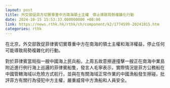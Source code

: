 ```yaml
---
layout: post
title: 外交部促菲方切實尊重中方南海領土主權　停止導致局勢複雜化行動
date: 2024-10-15 15:53:33.000000000 +08:00
link: https://news.rthk.hk/rthk/ch/component/k2/1774599-20241015.htm
categories: rthk
---
```


在北京，外交部敦促菲律賓切實尊重中方在南海的領土主權和海洋權益，停止任何可能導致局勢複雜化的行動。

對於菲律賓當局指一艘中國海上民兵船，上周五故意擦邊撞擊一艘正在南海中業島附近進行例行海上巡邏的菲律賓船隻，發言人毛寧表示，實際情況是菲方公務船在中國管轄海域以危險方式航行，並與在有關海域正常作業的中國漁船發生擦碰，批評菲方有關行為侵犯中方主權，嚴重威脅中方漁船和人員安全。
